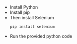 - Install Python
- Install pip
- Then install Selenium
  ```bash
  pip install selenium
  ```
- Run the provided python code
  
